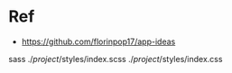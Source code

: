 # Ref
 - https://github.com/florinpop17/app-ideas

 sass ./*project*/styles/index.scss ./*project*/styles/index.css
